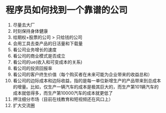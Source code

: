 # 程序员如何找到一个靠谱的公司

1. 尽量去大厂
2. 时刻保持身体健康
3. 给期权+股票的公司 > 只给钱的公司
3. 会用工具去查产品的日活量和下载量
3. 看公司业务增长的速度
3. 看公司的商业模式是否成立
3. 看公司的ue(收入和可变成本的关系)
3. 看公司的投资回报率 
3. 看公司的客户终生价值（每个购买者在未来可能为企业带来的收益总和）
3. 看公司的边际成本和边际收益，指的是每一单位新增生产的产品带来到总成本的增量。比如，仅生产一辆汽车的成本是极其巨大的，而生产第101辆汽车的成本就低得多，而生产第10000汽车的成本就更低了
3. 押注细分市场（目前在线教育和短视频还在风口上）
3. 扩大交流圈